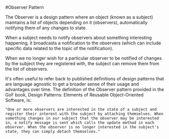 #Observer Pattern

The Observer is a design pattern where an object (known as a subject) maintains a list of objects depending on it (observers), automatically notifying them of any changes to state.

When a subject needs to notify observers about something interesting happening, it broadcasts a notification to the observers (which can include specific data related to the topic of the notification).

When we no longer wish for a particular observer to be notified of changes by the subject they are registered with, the subject can remove them from the list of observers.

It's often useful to refer back to published definitions of design patterns that are language agnostic to get a broader sense of their usage and advantages over time. The definition of the Observer pattern provided in the GoF book, Design Patterns: Elements of Reusable Object-Oriented Software, is:

    "One or more observers are interested in the state of a subject and register their interest with the subject by attaching themselves. When
    something changes in our subject that the observer may be interested in, a notify message is sent which calls the update method in each
    observer. When the observer is no longer interested in the subject's state, they can simply detach themselves."
